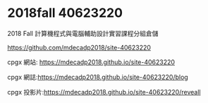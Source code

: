 # 2018fall 40623220
2018 Fall 計算機程式與電腦輔助設計實習課程分組倉儲

https://github.com/mdecadp2018/site-40623220

cpgx 網站: https://mdecadp2018.github.io/site-40623220

cpgx 網誌:https://mdecadp2018.github.io/site-40623220/blog

cpgx 投影片:https://mdecadp2018.github.io/site-40623220/reveall
